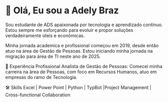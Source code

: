 # 👋 Olá, Eu sou a Adely Braz

Sou estudante de ADS apaixonada por tecnologia e aprendizado contínuo. 
Estou sempre me esforçando para evoluir e propor soluções verdadeiramente úteis e econômicas.

Minha jornada academica e profissional começou em 2019, desde então atuo na área de Gestão de Pessoas.  Estou iniciando minha jornada na migração para área de TI neste ano de 2025.

💼 Experiência Profissional
Analista de Gestão de Pessoas: Comecei minha carreira na área de Pessoas, com foco em Recursos Humanos, atuo em empresas do ramo de Tecnologia.

🛠 Skills
Excel | Power Point | Python | TypBot |Project Management | Cross-functional Collaboration


